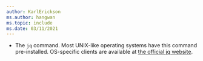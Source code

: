 ```yaml
---
author: KarlErickson
ms.author: hangwan
ms.topic: include
ms.date: 03/11/2021
---
```


- The `jq` command. Most UNIX-like operating systems have this command pre-installed. OS-specific clients are available at [the official jq website](https://stedolan.github.io/jq/).
